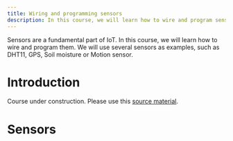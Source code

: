 ```yaml
---
title: Wiring and programming sensors
description: In this course, we will learn how to wire and program sensors.
---
```


Sensors are a fundamental part of IoT. In this course, we will learn how to wire and program them. We will use several sensors as examples, such as DHT11, GPS, Soil moisture or Motion sensor.

Introduction
========

Course under construction. Please use this [source material](https://cpham.perso.univ-pau.fr/LORA/HUBIQUITOUS/solution-lab/arduino-lora-tutorial/sensors/).

Sensors
=======
